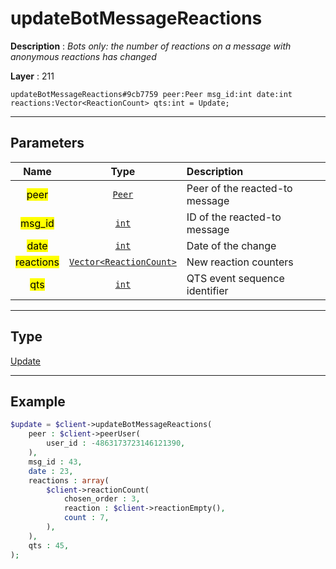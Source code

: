 # updateBotMessageReactions

**Description** : *Bots only: the number of reactions on a message with anonymous reactions has changed*

**Layer** : 211

```tl
updateBotMessageReactions#9cb7759 peer:Peer msg_id:int date:int reactions:Vector<ReactionCount> qts:int = Update;
```

---

## Parameters

| Name | Type | Description |
| :---: | :---: | :--- |
| <mark>peer</mark> | [`Peer`](type/Peer) | Peer of the reacted-to message |
| <mark>msg_id</mark> | [`int`](type/int) | ID of the reacted-to message |
| <mark>date</mark> | [`int`](type/int) | Date of the change |
| <mark>reactions</mark> | [`Vector<ReactionCount>`](type/ReactionCount) | New reaction counters |
| <mark>qts</mark> | [`int`](type/int) | QTS event sequence identifier |

---

## Type

[Update](type/Update)

---

## Example

```php
$update = $client->updateBotMessageReactions(
	peer : $client->peerUser(
		user_id : -4863173723146121390,
	),
	msg_id : 43,
	date : 23,
	reactions : array(
		$client->reactionCount(
			chosen_order : 3,
			reaction : $client->reactionEmpty(),
			count : 7,
		),
	),
	qts : 45,
);
```